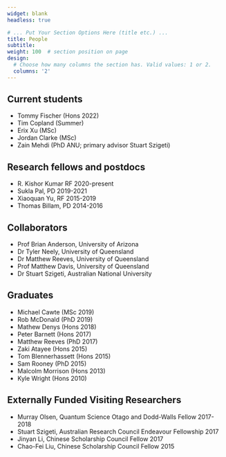 ```yaml
---
widget: blank
headless: true

# ... Put Your Section Options Here (title etc.) ...
title: People
subtitle:
weight: 100  # section position on page
design:
  # Choose how many columns the section has. Valid values: 1 or 2.
  columns: '2'
---
```


## Current students
- Tommy Fischer (Hons 2022)
- Tim Copland (Summer)
- Erix Xu (MSc)
- Jordan Clarke (MSc)
- Zain Mehdi (PhD ANU; primary advisor Stuart Szigeti)

## Research fellows and postdocs
- R. Kishor Kumar RF 2020-present
- Sukla Pal, PD 2019-2021
- Xiaoquan Yu, RF 2015-2019
- Thomas Billam, PD 2014-2016
  
## Collaborators
- Prof Brian Anderson, University of Arizona
- Dr Tyler Neely, University of Queensland
- Dr Matthew Reeves, University of Queensland
- Prof Matthew Davis, University of Queensland 
- Dr Stuart Szigeti, Australian National University
  
## Graduates
- Michael Cawte (MSc 2019)
- Rob McDonald (PhD 2019)
- Mathew Denys (Hons 2018)
- Peter Barnett (Hons 2017)
- Matthew Reeves (PhD 2017)
- Zaki Atayee (Hons 2015)
- Tom Blennerhassett (Hons 2015)
- Sam Rooney (PhD 2015)
- Malcolm Morrison (Hons 2013)
- Kyle Wright (Hons 2010)

## Externally Funded Visiting Researchers
- Murray Olsen, Quantum Science Otago and Dodd-Walls Fellow 2017-2018
- Stuart Szigeti, Australian Research Council Endeavour Fellowship 2017
- Jinyan Li, Chinese Scholarship Council Fellow 2017
- Chao-Fei Liu, Chinese Scholarship Council Fellow 2015



